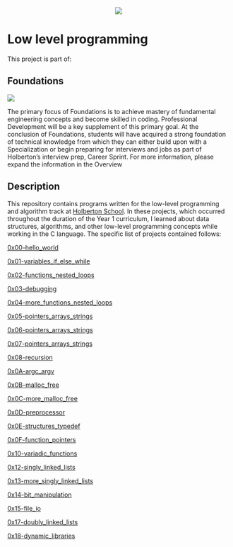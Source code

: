 
<div align="center"><img src="https://i.ibb.co/jLM7TD0/programming-Algorithm.png"></div>

# Low level programming
This project is part of:

## Foundations
![](https://camo.githubusercontent.com/85551e9f08cdc868f03c555f49c91dad9ab0b971e4c44418c87c4e6f1dedfdfd/687474703a2f2f7777772e686f6c626572746f6e7363686f6f6c2e636f6d2f686f6c626572746f6e2d6c6f676f2e706e67)

The primary focus of Foundations is to achieve mastery of fundamental engineering concepts and become skilled in coding. Professional Development will be a key supplement of this primary goal. At the conclusion of Foundations, students will have acquired a strong foundation of technical knowledge from which they can either build upon with a Specialization or begin preparing for interviews and jobs as part of Holberton’s interview prep, Career Sprint. For more information, please expand the information in the Overview


## Description
This repository contains programs written for the low-level programming and algorithm track at [Holberton School](https://www.holbertonschool.com/). In these projects, which occurred throughout the duration of the Year 1 curriculum, I learned about data structures, algorithms, and other low-level programming concepts while working in the C language. The specific list of projects contained follows:

[0x00-hello_world](https://github.com/JulianMendezw/holbertonschool-low_level_programming/tree/master/0x00-hello_world "0x00-hello_world")

[0x01-variables_if_else_while](https://github.com/JulianMendezw/holbertonschool-low_level_programming/tree/master/0x01-variables_if_else_while "0x01-variables_if_else_while")

[0x02-functions_nested_loops](https://github.com/JulianMendezw/holbertonschool-low_level_programming/tree/master/0x02-functions_nested_loops "0x02-functions_nested_loops")

[0x03-debugging](https://github.com/JulianMendezw/holbertonschool-low_level_programming/tree/master/0x03-debugging "0x03-debugging")

[0x04-more_functions_nested_loops](https://github.com/JulianMendezw/holbertonschool-low_level_programming/tree/master/0x04-more_functions_nested_loops "0x04-more_functions_nested_loops")

[0x05-pointers_arrays_strings](https://github.com/JulianMendezw/holbertonschool-low_level_programming/tree/master/0x05-pointers_arrays_strings "0x05-pointers_arrays_strings")

[0x06-pointers_arrays_strings](https://github.com/JulianMendezw/holbertonschool-low_level_programming/tree/master/0x06-pointers_arrays_strings "0x06-pointers_arrays_strings")

[0x07-pointers_arrays_strings](https://github.com/JulianMendezw/holbertonschool-low_level_programming/tree/master/0x07-pointers_arrays_strings "0x07-pointers_arrays_strings")

[0x08-recursion](https://github.com/JulianMendezw/holbertonschool-low_level_programming/tree/master/0x08-recursion "0x08-recursion")

[0x0A-argc_argv](https://github.com/JulianMendezw/holbertonschool-low_level_programming/tree/master/0x0A-argc_argv "0x0A-argc_argv")

[0x0B-malloc_free](https://github.com/JulianMendezw/holbertonschool-low_level_programming/tree/master/0x0B-malloc_free "0x0B-malloc_free")

[0x0C-more_malloc_free](https://github.com/JulianMendezw/holbertonschool-low_level_programming/tree/master/0x0C-more_malloc_free "0x0C-more_malloc_free")

[0x0D-preprocessor](https://github.com/JulianMendezw/holbertonschool-low_level_programming/tree/master/0x0D-preprocessor "0x0D-preprocessor")

[0x0E-structures_typedef](https://github.com/JulianMendezw/holbertonschool-low_level_programming/tree/master/0x0E-structures_typedef "0x0E-structures_typedef")

[0x0F-function_pointers](https://github.com/JulianMendezw/holbertonschool-low_level_programming/tree/master/0x0F-function_pointers "0x0F-function_pointers")

[0x10-variadic_functions](https://github.com/JulianMendezw/holbertonschool-low_level_programming/tree/master/0x10-variadic_functions "0x10-variadic_functions")

[0x12-singly_linked_lists](https://github.com/JulianMendezw/holbertonschool-low_level_programming/tree/master/0x12-singly_linked_lists "0x12-singly_linked_lists")

[0x13-more_singly_linked_lists](https://github.com/JulianMendezw/holbertonschool-low_level_programming/tree/master/0x13-more_singly_linked_lists "0x13-more_singly_linked_lists")

[0x14-bit_manipulation](https://github.com/JulianMendezw/holbertonschool-low_level_programming/tree/master/0x14-bit_manipulation "0x14-bit_manipulation")

[0x15-file_io](https://github.com/JulianMendezw/holbertonschool-low_level_programming/tree/master/0x15-file_io "0x15-file_io")

[0x17-doubly_linked_lists](https://github.com/JulianMendezw/holbertonschool-low_level_programming/tree/master/0x17-doubly_linked_lists "0x17-doubly_linked_lists")

[0x18-dynamic_libraries](https://github.com/JulianMendezw/holbertonschool-low_level_programming/tree/master/0x18-dynamic_libraries "0x18-dynamic_libraries")
  
  
